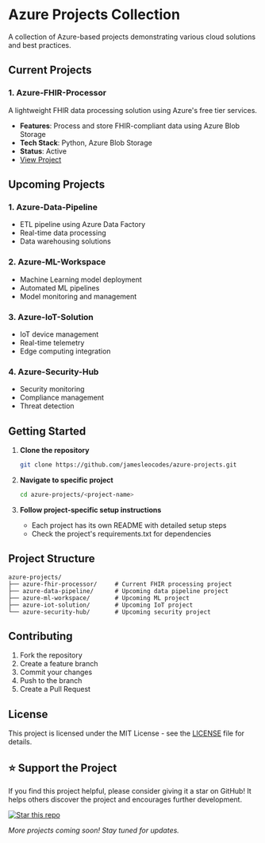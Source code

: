 # Azure Projects Collection

A collection of Azure-based projects demonstrating various cloud solutions and best practices.

## Current Projects

### 1. Azure-FHIR-Processor
A lightweight FHIR data processing solution using Azure's free tier services.
- **Features**: Process and store FHIR-compliant data using Azure Blob Storage
- **Tech Stack**: Python, Azure Blob Storage
- **Status**: Active
- [View Project](azure-fhir-processor/)

## Upcoming Projects

### 1. Azure-Data-Pipeline
- ETL pipeline using Azure Data Factory
- Real-time data processing
- Data warehousing solutions

### 2. Azure-ML-Workspace
- Machine Learning model deployment
- Automated ML pipelines
- Model monitoring and management

### 3. Azure-IoT-Solution
- IoT device management
- Real-time telemetry
- Edge computing integration

### 4. Azure-Security-Hub
- Security monitoring
- Compliance management
- Threat detection

## Getting Started

1. **Clone the repository**
   ```bash
   git clone https://github.com/jamesleocodes/azure-projects.git
   ```

2. **Navigate to specific project**
   ```bash
   cd azure-projects/<project-name>
   ```

3. **Follow project-specific setup instructions**
   - Each project has its own README with detailed setup steps
   - Check the project's requirements.txt for dependencies

## Project Structure
```
azure-projects/
├── azure-fhir-processor/     # Current FHIR processing project
├── azure-data-pipeline/      # Upcoming data pipeline project
├── azure-ml-workspace/       # Upcoming ML project
├── azure-iot-solution/       # Upcoming IoT project
└── azure-security-hub/       # Upcoming security project
```

## Contributing

1. Fork the repository
2. Create a feature branch
3. Commit your changes
4. Push to the branch
5. Create a Pull Request

## License

This project is licensed under the MIT License - see the [LICENSE](LICENSE) file for details.

## ⭐ Support the Project

If you find this project helpful, please consider giving it a star on GitHub! It helps others discover the project and encourages further development.

[![Star this repo](https://img.shields.io/github/stars/jamesleocodes/azure-projects?style=social)](https://github.com/jamesleocodes/azure-projects/stargazers)

*More projects coming soon! Stay tuned for updates.* 